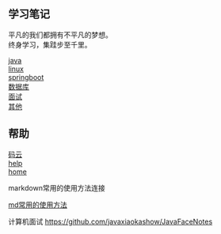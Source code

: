 ## 学习笔记

平凡的我们都拥有不平凡的梦想。<br/>
终身学习，集跬步至千里。

[comment]: <> (基本的大模块)
  [java](java/) <br/>
  [linux](linux/) <br/>
  [springboot](springboot/) <br/>
  [数据库](数据库/) <br/>
  [面试](面试/) <br/>
  [其他](computer/) <br/>


## 帮助
  [码云](https://gitee.com/L10052108/doc) <br/>
  [help](help/) <br/>
  [home]() <br/>


markdown常用的使用方法连接

[md常用的使用方法](help/docsify/page.md)<br/>

计算机面试
https://github.com/javaxiaokashow/JavaFaceNotes